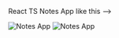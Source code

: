 React TS Notes App like this -->

![Notes App](https://user-images.githubusercontent.com/103738739/190515238-5c416f0c-0467-4d2e-9620-4eb311155b90.jpg)
![Notes App](https://user-images.githubusercontent.com/103738739/190515455-27dbc143-5f8c-4cca-ac0b-766fecc83caf.jpg)

